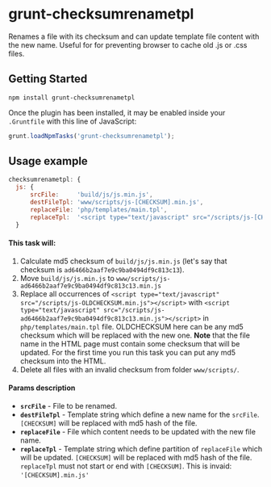 # grunt-checksumrenametpl

Renames a file with its checksum and can update template file content with the new name.
Useful for for preventing browser to cache old .js or .css files.

## Getting Started

```shell
npm install grunt-checksumrenametpl
```

Once the plugin has been installed, it may be enabled inside your `.Gruntfile` with this line of JavaScript:

```js
grunt.loadNpmTasks('grunt-checksumrenametpl');
```

## Usage example

```js
checksumrenametpl: {
  js: {
      srcFile:     'build/js/js.min.js',
      destFileTpl: 'www/scripts/js-[CHECKSUM].min.js',
      replaceFile: 'php/templates/main.tpl',
      replaceTpl:  '<script type="text/javascript" src="/scripts/js-[CHECKSUM].min.js"></script>',
  }
```

#### This task will:
1. Calculate md5 checksum of `build/js/js.min.js` (let's say that checksum is `ad6466b2aaf7e9c9ba0494df9c813c13`).
2. Move `build/js/js.min.js` to `www/scripts/js-ad6466b2aaf7e9c9ba0494df9c813c13.min.js`
3. Replace all occurrences of `<script type="text/javascript" src="/scripts/js-OLDCHECKSUM.min.js"></script>` with `<script type="text/javascript" src="/scripts/js-ad6466b2aaf7e9c9ba0494df9c813c13.min.js"></script>` in `php/templates/main.tpl` file. OLDCHECKSUM here can be any md5 checksum which will be replaced with the new one.
**Note** that the file name in the HTML page must contain some checksum that will be updated. For the first time you run this task you can put any md5 checksum into the HTML.
4. Delete all files with an invalid checksum from folder `www/scripts/`.

#### Params description

* **`srcFile`** - File to be renamed.
* **`destFileTpl`** - Template string which define a new name for the `srcFile`. `[CHECKSUM]` will be replaced with md5 hash of the file.
* **`replaceFile`** - File which content needs to be updated with the new file name.
* **`replaceTpl`** - Template string which define partition of `replaceFile` which will be updated. `[CHECKSUM]` will be replaced with md5 hash of the file. `replaceTpl` must not start or end with `[CHECKSUM]`. This is invaid: `'[CHECKSUM].min.js'`
